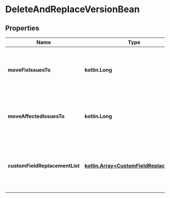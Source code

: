 
# DeleteAndReplaceVersionBean

## Properties
Name | Type | Description | Notes
------------ | ------------- | ------------- | -------------
**moveFixIssuesTo** | **kotlin.Long** | The ID of the version to update &#x60;fixVersion&#x60; to when the field contains the deleted version. |  [optional]
**moveAffectedIssuesTo** | **kotlin.Long** | The ID of the version to update &#x60;affectedVersion&#x60; to when the field contains the deleted version. |  [optional]
**customFieldReplacementList** | [**kotlin.Array&lt;CustomFieldReplacement&gt;**](CustomFieldReplacement.md) | An array of custom field IDs (&#x60;customFieldId&#x60;) and version IDs (&#x60;moveTo&#x60;) to update when the fields contain the deleted version. |  [optional]



